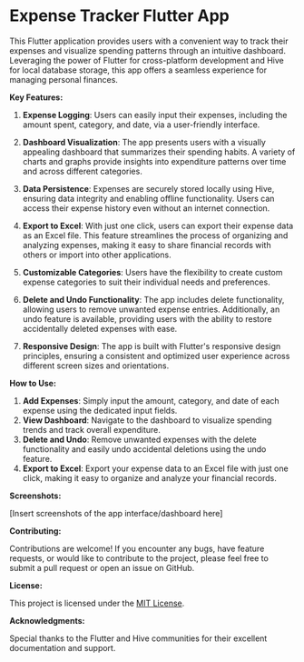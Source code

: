 # Expense Tracker Flutter App

This Flutter application provides users with a convenient way to track their expenses and visualize spending patterns through an intuitive dashboard. Leveraging the power of Flutter for cross-platform development and Hive for local database storage, this app offers a seamless experience for managing personal finances.

**Key Features:**

1. **Expense Logging**: Users can easily input their expenses, including the amount spent, category, and date, via a user-friendly interface.

2. **Dashboard Visualization**: The app presents users with a visually appealing dashboard that summarizes their spending habits. A variety of charts and graphs provide insights into expenditure patterns over time and across different categories.

3. **Data Persistence**: Expenses are securely stored locally using Hive, ensuring data integrity and enabling offline functionality. Users can access their expense history even without an internet connection.

4. **Export to Excel**: With just one click, users can export their expense data as an Excel file. This feature streamlines the process of organizing and analyzing expenses, making it easy to share financial records with others or import into other applications.

5. **Customizable Categories**: Users have the flexibility to create custom expense categories to suit their individual needs and preferences.

6. **Delete and Undo Functionality**: The app includes delete functionality, allowing users to remove unwanted expense entries. Additionally, an undo feature is available, providing users with the ability to restore accidentally deleted expenses with ease.

7. **Responsive Design**: The app is built with Flutter's responsive design principles, ensuring a consistent and optimized user experience across different screen sizes and orientations.

**How to Use:**

1. **Add Expenses**: Simply input the amount, category, and date of each expense using the dedicated input fields.
2. **View Dashboard**: Navigate to the dashboard to visualize spending trends and track overall expenditure.
3. **Delete and Undo**: Remove unwanted expenses with the delete functionality and easily undo accidental deletions using the undo feature.
4. **Export to Excel**: Export your expense data to an Excel file with just one click, making it easy to organize and analyze your financial records.


**Screenshots:**

[Insert screenshots of the app interface/dashboard here]

**Contributing:**

Contributions are welcome! If you encounter any bugs, have feature requests, or would like to contribute to the project, please feel free to submit a pull request or open an issue on GitHub.

**License:**

This project is licensed under the [MIT License](link-to-license-file).

**Acknowledgments:**

Special thanks to the Flutter and Hive communities for their excellent documentation and support.
